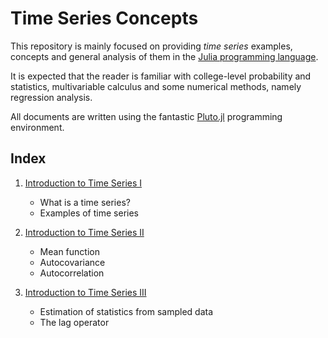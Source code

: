 # Time Series Concepts

This repository is mainly focused on providing *time series* examples, concepts and general
analysis of them in the [Julia programming language](https://www.julialang.org).

It is expected that the reader is familiar with college-level probability and statistics,
multivariable calculus and some numerical methods, namely regression analysis.

All documents are written using the fantastic [Pluto.jl](https://github.com/fonsp/Pluto.jl)
programming environment.

## Index

1. [Introduction to Time Series I](src/html/concepts1.html)
    - What is a time series?
    - Examples of time series

2. [Introduction to Time Series II](src/html/concepts2.html)
    - Mean function
    - Autocovariance
    - Autocorrelation

3. [Introduction to Time Series III](src/html/concepts3.html)
   - Estimation of statistics from sampled data
   - The lag operator
